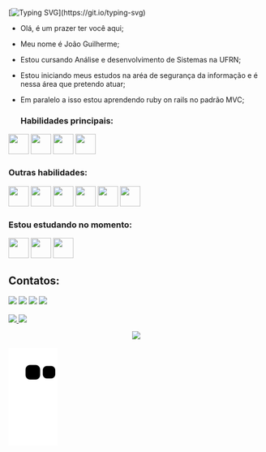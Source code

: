[![Typing SVG](https://readme-typing-svg.demolab.com?font=Righteous&size=36&duration=1500&pause=1000&color=F70000&background=FFFFFF00&center=true&vCenter=true&multiline=true&width=700&height=100&lines=Ol%C3%A1+sou+o+Jo%C3%A3o;seja+bem+vindo+ao+meu+perfil!)](https://git.io/typing-svg)

- Olá, é um prazer ter você aqui;
- Meu nome é João Guilherme;
- Estou cursando Análise e desenvolvimento de Sistemas na UFRN;
- Estou iniciando meus estudos na aréa de segurança da informação e é nessa área que pretendo atuar;
- Em paralelo a isso estou aprendendo ruby on rails no padrão MVC;
 
  ### Habilidades principais:
<div>
 <img src="https://cdn.jsdelivr.net/gh/devicons/devicon/icons/cplusplus/cplusplus-original.svg" width="40" height="40"/>
 <img src="https://cdn.jsdelivr.net/gh/devicons/devicon/icons/ruby/ruby-original.svg" width="40" height="40"/>
 <img src="https://cdn.jsdelivr.net/gh/devicons/devicon/icons/rails/rails-original-wordmark.svg" width="40" height="40"/> 
 <img src="https://cdn.jsdelivr.net/gh/devicons/devicon/icons/git/git-plain-wordmark.svg" width="40" height="40"/>
</div>

### Outras habilidades:
<div>
 <img src="https://cdn.jsdelivr.net/gh/devicons/devicon/icons/mysql/mysql-original-wordmark.svg" width="40" height="40"/>          
 <img src="https://cdn.jsdelivr.net/gh/devicons/devicon/icons/html5/html5-plain-wordmark.svg" width="40" height="40"/>
 <img src="https://cdn.jsdelivr.net/gh/devicons/devicon/icons/css3/css3-original.svg" width="40" height="40"/>
 <img src="https://cdn.jsdelivr.net/gh/devicons/devicon/icons/java/java-original-wordmark.svg" width="40" height="40"/>
 <img src="https://cdn.jsdelivr.net/gh/devicons/devicon/icons/androidstudio/androidstudio-plain-wordmark.svg" width="40" height="40"/>
 <img src="https://cdn.jsdelivr.net/gh/devicons/devicon/icons/python/python-original-wordmark.svg" width="40" height="40"/>
</div>         

### Estou estudando no momento:
<div>
 <img src="https://cdn.jsdelivr.net/gh/devicons/devicon/icons/redhat/redhat-plain-wordmark.svg" width="40" height="40"/>
 <img src="https://cdn.jsdelivr.net/gh/devicons/devicon/icons/javascript/javascript-plain.svg" width="40" height="40"/>
 <img src="https://cdn.jsdelivr.net/gh/devicons/devicon/icons/rails/rails-original-wordmark.svg" width="40" height="40"/> 
</div>          

## Contatos:

<div>
<a href="https://www.instagram.com/_joao._guilherme_/" target="_blank"><img src="https://img.shields.io/badge/-Instagram-%23E4405F?style=for-the-badge&logo=instagram&logoColor=white" target="_blank"></a>
<a href = "mailto:joomoreira36@gmail.com"><img src="https://img.shields.io/badge/Gmail-D14836?style=for-the-badge&logo=gmail&logoColor=white" target="_blank"></a>
<a href="https://www.linkedin.com/in/joao-guilherme-97877823b/" target="_blank"><img src="https://img.shields.io/badge/-LinkedIn-%230077B5?style=for-the-badge&logo=linkedin&logoColor=white" target="_blank"></a>   
<a href="https://twitter.com/JoaoGuiCRF" target="_blank"><img src="https://img.shields.io/badge/Twitter-1DA1F2?style=for-the-badge&logo=twitter&logoColor=white" target="_blank"></a>
</div>
 </br>

<div>
 <a href="https://github.com/JoaoGuilhermeMA">
  <img height="200em" src="https://github-readme-stats.vercel.app/api/top-langs/?username=JoaoGuilhermeMA&layout=compact&langs_count=10&theme=tokyonight&hide=SCSS,batchfile,Qmake,rust,R"/>
  <img height="200em" src="https://github-readme-stats.vercel.app/api?username=JoaoGuilhermeMA&show_icons=true&theme=tokyonight&include_all_commits=true&count_private=true"/>
</div>



  
 <p align="center">   <img alingn="center" src="https://profile-counter.glitch.me/JoaoGuilhermeMA/count.svg" /></p>

![snake gif](https://github.com/JoaoGuilhermeMA/JoaoGuilhermeMA/blob/output/github-contribution-grid-snake.svg)
